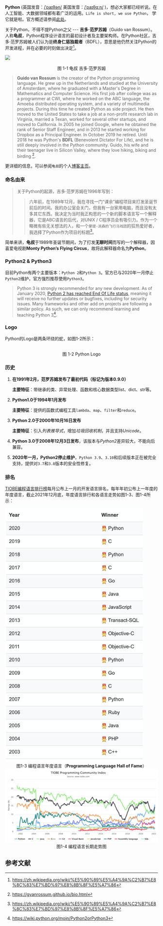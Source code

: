 **Python** (英国发音：[/ˈpaɪθən/](https://zh.wikipedia.org/wiki/Wikipedia:%E5%9C%8B%E9%9A%9B%E9%9F%B3%E6%A8%99%E8%8B%B1%E8%AA%9E%E7%99%BC%E9%9F%B3 "Wikipedia:国际音标英语发音") 美国发音：[/ˈpaɪθɑːn/](https://zh.wikipedia.org/wiki/Wikipedia:%E5%9C%8B%E9%9A%9B%E9%9F%B3%E6%A8%99%E8%8B%B1%E8%AA%9E%E7%99%BC%E9%9F%B3 "Wikipedia:国际音标英语发音") )，想必大家都已经听说。在人工智能、大数据领域都有着广泛的运用。`Life is short, we use Python`， 学它就是啦。官方概述请参阅[此处](https://wiki.python.org/moin/%E5%88%9D%E5%AD%A6%E8%80%85%E5%85%A5%E9%97%A8/%E6%A6%82%E8%BF%B0)。  

关于Python，不得不提Python之父 --- **吉多·范罗苏姆**（Guido van Rossum）。人称**龟叔**，Python程序设计语言的最初设计者及主要架构师。在Python社区，吉多·范罗苏姆被人们认为是**终身仁慈独裁者**（BDFL），意思是他仍然关注Python的开发进程，并在必要的时刻做出决定[^1]。

![](https://gvanrossum.github.io/images/guido-headshot-2019.jpg)

<div>
<center>
图 1-1 龟叔 吉多·范罗苏姆
</center>
</div>

> **Guido van Rossum** is the creator of the Python programming language. He grew up in the Netherlands and studied at the University of Amsterdam, where he graduated with a Master's Degree in Mathematics and Computer Science. His first job after college was as a programmer at CWI, where he worked on the ABC language, the Amoeba distributed operating system, and a variety of multimedia projects. During this time he created Python as side project. He then moved to the United States to take a job at a non-profit research lab in Virginia, married a Texan, worked for several other startups, and moved to California. In 2005 he joined Google, where he obtained the rank of Senior Staff Engineer, and in 2013 he started working for Dropbox as a Principal Engineer. In October 2019 he retired. Until 2018 he was Python's **BDFL** (Benevolent Dictator For Life), and he is still deeply involved in the Python community. Guido, his wife and their teenager live in Silicon Valley, where they love hiking, biking and birding [^2].

更详细的信息，可以参阅`龟叔`的个人[博客主页](https://gvanrossum.github.io/)。

### 命名由来

> 关于Python的起源，吉多·范罗苏姆在1996年写到：
> 
> > 六年前，在1989年12月，我在寻找一门“课余”编程项目来打发圣诞节前后的时间。我的办公室会关门，但我有一台家用电脑，而且没有太多其它东西。我决定为当时我正构思的一个新的脚本语言写一个解释器，它是ABC语言的后代，对UNIX / C程序员会有吸引力。作为一个略微有些无关想法的人，和一个`蒙提·派森的飞行马戏团`的狂热爱好者，我选择了Python作为项目的标题[^1]。

简单来讲，**龟叔**于1989年圣诞节期间，为了打发**无聊时间**而写的一个解释器，因喜爱电视剧**Monty Python’s Flying Circus**，故将此解释器命名为**Python**。

### Python2 & Python3

目前Python有两个主要版本：`Python 2`和`Python 3`。官方已与2020年一月停止`Python2`维护，官方强烈推荐使用`Python3`。

> Python 3 is strongly recommended for any new development. As of January 2020, [Python 2 has reached End Of Life status](https://www.python.org/dev/peps/pep-0373/), meaning it will receive no further updates or bugfixes, including for security issues. Many frameworks and other add on projects are following a similar policy. As such, we can only recommend learning and teaching Python 3[^3].

### Logo

Python的Logo是两条环绕的蛇，如图1-2所示：

<img title="" src="https://www.python.org/static/community_logos/python-logo-master-v3-TM.png" alt="" data-align="center" width="689">

<div>
<center>
图 1-2 Python Logo
</center>
</div>

### 历史

1. **在1991年2月，范罗苏姆发布了最初代码（标记为版本0.9.0）**
   
   **主要特征**：带继承的类、异常处理、函数和核心数据类型list、dict、str等。

2. **Python1.0于1994年1月发布**
   
   **主要特征**：提供的函数式编程工具`lambda`、`map`、`filter`和`reduce`。

3. **Python 2.0于2000年10月16日发布**
   
   **主要特征**：引入*列表推导式*，增加*垃圾回收机制*，并且支持*Unicode*。

4. **Python 3.0于2008年12月3日发布**，该版本与*Python2*差异较大，不能向后兼容。

5. **2020年一月，Python2停止维护**，`Python 3.9`、`3.10`和后续版本正在被完全支持，提供对`3.7`和`3.8`版本的安全性修复。

### 排名

[TIOBE编程语言排行榜](https://www.tiobe.com/tiobe-index/)每月公布上一月的开发语言排名，每年年初公布上一年度的年度语言，截止2021年12月底，年度语言排行和各语言走势如图1-3、图1-4所示：

<img title="Programming Language of the Year" src="img/tiobe_index.png" alt="Programming Language of the Year" width="454" data-align="center">

<div>
<center>
图1-3 编程语言年度语言（<strong>Programming Language Hall of Fame</strong>）
</center>
</div>

<img title="编程语言长期走势" src="img/community_index.jpg" alt="编程语言长期走势" data-align="center">

<div>
<center>
图1-4 编程语言长期走势图
</center>
</div>

## 参考文献

[^1]: https://zh.wikipedia.org/wiki/%E5%90%89%E5%A4%9A%C2%B7%E8%8C%83%E7%BD%97%E8%8B%8F%E5%A7%86

[^2]: https://gvanrossum.github.io/bio.html

[^3]: https://wiki.python.org/moin/Python2orPython3
